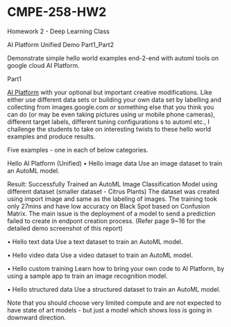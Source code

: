 # CMPE-258-HW2

Homework 2 - Deep Learning Class

AI Platform Unified Demo Part1_Part2 

Demonstrate simple hello world examples end-2-end with automl tools on google cloud AI Platform. 

Part1

[AI Platform](https://cloud.google.com/ai-platform-unified/docs/tutorials/) with your optional but important creative modifications.
Like either use different data sets or building your own data set by labelling and collecting from images.google.com or 
something else that you think you can do (or may be even taking pictures using ur mobile phone cameras), 
different target labels, different tuning configurations s to automl etc., 
I challenge the students to take on interesting twists to these hello world examples and produce results.

Five examples - one in each of below categories. 

Hello AI Platform (Unified) 
•	Hello image data
  Use an image dataset to train an AutoML model.
  
  Result: 
  Successfully Trained an AutoML Image Classification Model using different dataset (smaller dataset - Citrus Plants)
  The dataset was created using import image and same as the labeling of images.
  The training took only 27mins and have low accuracy on Black Spot based on Confusion Matrix.
  The main issue is the deployment of a model to send a prediction failed to create in endpont creation process.
  (Refer page 9~16 for the detailed demo screenshot of this report)
 
•	Hello text data
  Use a text dataset to train an AutoML model.
  
•	Hello video data
  Use a video dataset to train an AutoML model.
  
•	Hello custom training
  Learn how to bring your own code to AI Platform, by using a sample app to train an image recognition model.
  
•	Hello structured data
  Use a structured dataset to train an AutoML model.
  
  Note that you should choose very limited compute and are not expected to have state of art models - but just a model which shows loss is going in downward 
  direction.




